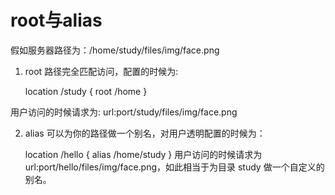 # root与alias

假如服务器路径为：/home/study/files/img/face.png

1. root 路径完全匹配访问，配置的时候为:

    location /study {
        root /home
    }

用户访问的时候请求为: url:port/study/files/img/face.png

2. alias 可以为你的路径做一个别名，对用户透明配置的时候为：

    location /hello {
        alias /home/study
    }
用户访问的时候请求为  url:port/hello/files/img/face.png，如此相当于为目录 study 做一个自定义的别名。